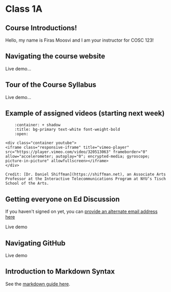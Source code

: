 # Class 1A

## Course Introductions!

Hello, my name is Firas Moosvi and I am your instructor for COSC 123!

## Navigating the course website

Live demo...

## Tour of the Course Syllabus

Live demo...

## Example of assigned videos (starting next week)

```{dropdown} 1. Introductions to the world of Processing!
    :container: + shadow
    :title: bg-primary text-white font-weight-bold
    :open:

<div class="container youtube">
<iframe class="responsive-iframe" title="vimeo-player" src="https://player.vimeo.com/video/320513063" frameborder="0" allow="accelerometer; autoplay="0"; encrypted-media; gyroscope; picture-in-picture" allowfullscreen></iframe>
</div>

Credit: [Dr. Daniel Shiffman](https://shiffman.net), an Associate Arts Professor at the Interactive Telecommunications Program at NYU’s Tisch School of the Arts.
```

## Getting everyone on Ed Discussion

If you haven't signed on yet, you can [provide an alternate email address here](https://ubc.ca1.qualtrics.com/jfe/form/SV_4UYDc6zEiwa2Jq6)

Live demo

## Navigating GitHub

Live demo

## Introduction to Markdown Syntax

See the [markdown guide here](https://www.markdownguide.org/cheat-sheet/).